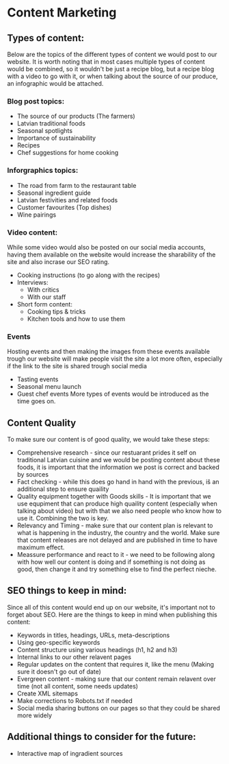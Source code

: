 # Content Marketing
## Types of content:
Below are the topics of the different types of content we would post to our website. It is worth noting that in most cases multiple types of content would be combined, so it wouldn't be just a recipe blog, but a recipe blog with a video to go with it, or when talking about the source of our produce, an infographic would be attached.

### Blog post topics:
  + The source of our products (The farmers)
  + Latvian traditional foods
  + Seasonal spotlights
  + Importance of sustainability
  + Recipes
  + Chef suggestions for home cooking

### Inforgraphics topics:
  + The road from farm to the restaurant table
  + Seasonal ingredient guide
  + Latvian festivities and related foods
  + Customer favourites (Top dishes)
  + Wine pairings

### Video content:
While some video would also be posted on our social media accounts, having them available on the website would increase the sharability of the site and also incrase our SEO rating.
  + Cooking instructions (to go along with the recipes)
  + Interviews:
    - With critics
    - With our staff
  + Short form content:
    - Cooking tips & tricks
    - Kitchen tools and how to use them

### Events
Hosting events and then making the images from these events available trough our website will make people visit the site a lot more often, especially if the link to the site is shared trough social media
  + Tasting events
  + Seasonal menu launch
  + Guest chef events
More types of events would be introduced as the time goes on.

## Content Quality
To make sure our content is of good quality, we would take these steps:
  + Comprehensive research - since our restuarant prides it self on traditional Latvian cuisine and we would be posting content about these foods, it is important that the information we post is correct and backed by sources
  + Fact checking - while this does go hand in hand with the previous, iš an additional step to ensure quaility
  + Quality equipment together with Goods skills - It is important that we use equpiment that can produce high quaility content (especially when talking about video) but with that we also need people who know how to use it. Combining the two is key.
  + Relevancy and Timing - make sure that our content plan is relevant to what is happening in the industry, the country and the world. Make sure that content releases are not delayed and are published in time to have maximum effect.
  + Meassure performance and react to it - we need to be following along with how well our content is doing and if something is not doing as good, then change it and try something else to find the perfect nieche.

## SEO things to keep in mind:
Since all of this content would end up on our website, it's important not to forget about SEO. Here are the things to keep in mind when publishing this content:
  + Keywords in titles, headings, URLs, meta-descriptions
  + Using geo-specific keywords 
  + Content structure using various headings (h1, h2 and h3)
  + Internal links to our other relavent pages
  + Regular updates on the content that requires it, like the menu (Making sure it doesn't go out of date)
  + Evergreen content - making sure that our content remain relavent over time (not all content, some needs updates)
  + Create XML sitemaps
  + Make corrections to Robots.txt if needed
  + Social media sharing buttons on our pages so that they could be shared more widely

## Additional things to consider for the future:
  + Interactive map of ingradient sources
